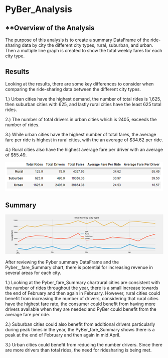 # PyBer_Analysis

## **Overview of the Analysis
	
   The purpose of this analysis is to create a summary DataFrame of the 
ride-sharing data by city the different city types, rural, suburban, and urban. Then a multiple line graph is 	   	   created to show the total weekly fares for each city type.

## **Results** 

   Looking at the results, there are some key differences to consider when comparing the ride-sharing data between the different city types. 

   1.) Urban cities have the highest demand, the number of total rides is 1,625, then suburban cities with 625, and lastly rural cities have the least 625 total rides.  

   2.) The number of  total drivers in urban cities which is 2405, exceeds the number of rides.

   3.) While urban cities have the highest number of total fares, the average fare per ride is highest in rural 	cities, with the an average of $34.62 per ride. 

   4.) Rural cities also have the highest average fare per driver with an average of $55.49. 

![pyber_summary_df](Images/pyber_summary_df.png)

## Summary 

![PyBer_fare_summary](analysis/Pyber_fare_summary.png)

   After reviewing the Pyber summary DataFrame and the Pyber__fare_Summary chart, there is potential for 	increasing revenue in several areas for each city.

   1.) Looking at the Pyber_fare_Summary chartrural cities are consistent with the number of rides throughout the year, there is a small increase towards the end of February and then again in February. However, rural cities could benefit from increasing the number of drivers, considering that rural cities have the highest fare rate, the consumer could benefit from having more drivers available when they are needed and PyBer could benefit from the average fare per ride. 
	
   2.) Suburban cities could also benefit from additional drivers particularly during peak times in the 			year, the PyBer_fare_Summary shows there is a peak at the end of February and then again in mid April.
	
   3.) Urban cities could benefit from reducing the number drivers. Since there are more drivers than 		        total rides, the need for ridesharing is being met. 
	




	



	

	
	




